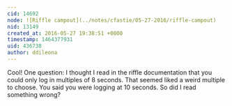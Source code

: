 ```yaml
---
cid: 14692
node: ![Riffle campout](../notes/cfastie/05-27-2016/riffle-campout)
nid: 13149
created_at: 2016-05-27 19:38:51 +0000
timestamp: 1464377931
uid: 436738
author: ddileona
---
```


Cool! One question: I thought I read in the riffle documentation that you could only log in multiples of 8 seconds.  That seemed liked a weird multiple to choose. You said you were logging at 10 seconds.  So did I read something wrong?